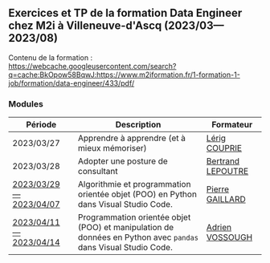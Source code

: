 ## Exercices et TP de la formation Data Engineer chez M2i à Villeneuve-d'Ascq (2023/03—2023/08)

Contenu de la formation : https://webcache.googleusercontent.com/search?q=cache:BkOpow58BqwJ:https://www.m2iformation.fr/1-formation-1-job/formation/data-engineer/433/pdf/

### Modules

| Période | Description | Formateur |
|---|---|---|
| 2023/03/27 | Apprendre à apprendre (et à mieux mémoriser) | [Lérig COUPRIE](https://fr.linkedin.com/in/lerigcouprie) |
| 2023/03/28 | Adopter une posture de consultant | [Bertrand LEPOUTRE](https://fr.linkedin.com/in/bertrand-lepoutre-26038a13) |
| [2023/03/29 — 2023/04/07](https://github.com/kirisakow/formation-data-engineer-m2i/blob/2023.03.29.python.algorithmie.et.POO/2023.03.29.python.algorithmie.et.POO/exercices.ipynb) | Algorithmie et programmation orientée objet (POO) en Python dans Visual Studio Code. | [Pierre GAILLARD](https://fr.linkedin.com/in/pierre--gaillard) |
| [2023/04/11 — 2023/04/14](https://github.com/kirisakow/formation-data-engineer-m2i/tree/2023.04.11.exo_pandas) | Programmation orientée objet (POO) et manipulation de données en Python avec `pandas` dans Visual Studio Code. | [Adrien VOSSOUGH](https://fr.linkedin.com/in/adrienvossough) |